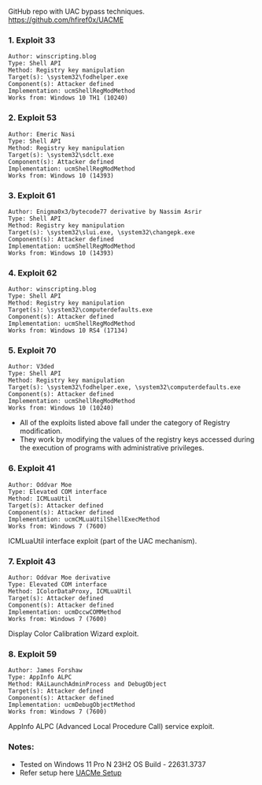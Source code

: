 GitHub repo with UAC bypass techniques.
https://github.com/hfiref0x/UACME

### 1. Exploit 33
	Author: winscripting.blog
	Type: Shell API
	Method: Registry key manipulation
	Target(s): \system32\fodhelper.exe
	Component(s): Attacker defined
	Implementation: ucmShellRegModMethod
	Works from: Windows 10 TH1 (10240)
### 2. Exploit 53
	Author: Emeric Nasi
	Type: Shell API
	Method: Registry key manipulation
	Target(s): \system32\sdclt.exe
	Component(s): Attacker defined
	Implementation: ucmShellRegModMethod
	Works from: Windows 10 (14393)

### 3. Exploit 61
	Author: Enigma0x3/bytecode77 derivative by Nassim Asrir
	Type: Shell API
	Method: Registry key manipulation
	Target(s): \system32\slui.exe, \system32\changepk.exe
	Component(s): Attacker defined
	Implementation: ucmShellRegModMethod
	Works from: Windows 10 (14393)

### 4. Exploit 62
	Author: winscripting.blog
	Type: Shell API
	Method: Registry key manipulation
	Target(s): \system32\computerdefaults.exe
	Component(s): Attacker defined
	Implementation: ucmShellRegModMethod
	Works from: Windows 10 RS4 (17134)

### 5. Exploit 70
	Author: V3ded 
	Type: Shell API
	Method: Registry key manipulation
	Target(s): \system32\fodhelper.exe, \system32\computerdefaults.exe
	Component(s): Attacker defined
	Implementation: ucmShellRegModMethod
	Works from: Windows 10 (10240)

- All of the exploits listed above fall under the category of Registry modification.
- They work by modifying the values of the registry keys accessed during the execution of programs with administrative privileges.


### 6. Exploit 41
	Author: Oddvar Moe
	Type: Elevated COM interface
	Method: ICMLuaUtil
	Target(s): Attacker defined
	Component(s): Attacker defined
	Implementation: ucmCMLuaUtilShellExecMethod
	Works from: Windows 7 (7600)
ICMLuaUtil interface exploit (part of the UAC mechanism).

### 7. Exploit 43
	Author: Oddvar Moe derivative
	Type: Elevated COM interface
	Method: IColorDataProxy, ICMLuaUtil
	Target(s): Attacker defined
	Component(s): Attacker defined
	Implementation: ucmDccwCOMMethod
	Works from: Windows 7 (7600)
Display Color Calibration Wizard exploit.

### 8. Exploit 59
	Author: James Forshaw
	Type: AppInfo ALPC
	Method: RAiLaunchAdminProcess and DebugObject
	Target(s): Attacker defined
	Component(s): Attacker defined
	Implementation: ucmDebugObjectMethod
	Works from: Windows 7 (7600)
AppInfo ALPC (Advanced Local Procedure Call) service exploit.

### Notes:
- Tested on Windows 11 Pro N 23H2 OS Build - 22631.3737
- Refer setup here [UACMe Setup](UAC_Bypass/UACMe_Setup.md)